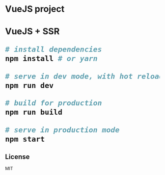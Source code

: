 <h1>VueJS project<h1>
<p>VueJS + SSR</p>

``` bash
# install dependencies
npm install # or yarn

# serve in dev mode, with hot reload at localhost:8080
npm run dev

# build for production
npm run build

# serve in production mode
npm start
```

## License

MIT